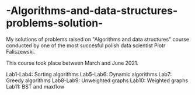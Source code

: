 # -Algorithms-and-data-structures-problems-solution-

My solutions of problems raised on "Algorithms and data structures" course conducted by one of the most succesful polish data scientist Piotr Faliszewski.

This course took place between March and June 2021.

Lab1-Lab4: Sorting algorithms
Lab5-Lab6: Dynamic algorithms
Lab7: Greedy algorithms
Lab8-Lab9: Unweighted graphs
Lab10: Weighted graphs
Lab11: BST and maxflow
